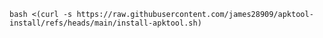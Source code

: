 `bash <(curl -s https://raw.githubusercontent.com/james28909/apktool-install/refs/heads/main/install-apktool.sh)`
